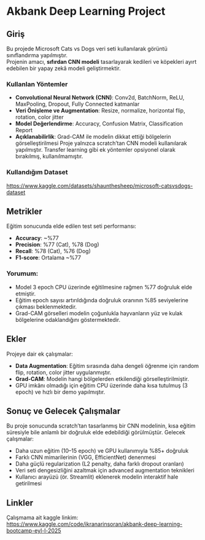 # Akbank Deep Learning Project
## Giriş
Bu projede Microsoft Cats vs Dogs veri seti kullanılarak görüntü sınıflandırma yapılmıştır.  
Projenin amacı, **sıfırdan CNN modeli** tasarlayarak kedileri ve köpekleri ayırt edebilen bir yapay zekâ modeli geliştirmektir.
### Kullanlan Yöntemler
- **Convolutional Neural Network (CNN)**: Conv2d, BatchNorm, ReLU, MaxPooling, Dropout, Fully Connected katmanlar
- **Veri Önişleme ve Augmentation**: Resize, normalize, horizontal flip, rotation, color jitter
- **Model Değerlendirme**: Accuracy, Confusion Matrix, Classification Report
- **Açıklanabilirlik**: Grad-CAM ile modelin dikkat ettiği bölgelerin görselleştirilmesi
Proje yalnızca scratch’tan CNN modeli kullanılarak yapılmıştır. Transfer learning gibi ek yöntemler opsiyonel olarak bırakılmış, kullanılmamıştır.
### Kullandığım Dataset
https://www.kaggle.com/datasets/shaunthesheep/microsoft-catsvsdogs-dataset
## Metrikler
Eğitim sonucunda elde edilen test seti performansı:
- **Accuracy**: ~%77
- **Precision**: %77 (Cat), %78 (Dog)
- **Recall**: %78 (Cat), %76 (Dog)
- **F1-score**: Ortalama ~%77
### Yorumum:
- Model 3 epoch CPU üzerinde eğitilmesine rağmen %77 doğruluk elde etmiştir.
- Eğitim epoch sayısı artırıldığında doğruluk oranının %85 seviyelerine çıkması beklenmektedir.
- Grad-CAM görselleri modelin çoğunlukla hayvanların yüz ve kulak bölgelerine odaklandığını göstermektedir.
## Ekler
Projeye dair ek çalışmalar:
- **Data Augmentation**: Eğitim sırasında daha dengeli öğrenme için random flip, rotation, color jitter uygulanmıştır.
- **Grad-CAM**: Modelin hangi bölgelerden etkilendiği görselleştirilmiştir.
- GPU imkânı olmadığı için eğitim CPU üzerinde daha kısa tutulmuş (3 epoch) ve hızlı bir demo yapılmıştır.
## Sonuç ve Gelecek Çalışmalar
Bu proje sonucunda scratch’tan tasarlanmış bir CNN modelinin, kısa eğitim süresiyle bile anlamlı bir doğruluk elde edebildiği görülmüştür.
Gelecek çalışmalar:
- Daha uzun eğitim (10–15 epoch) ve GPU kullanımıyla %85+ doğruluk
- Farklı CNN mimarilerinin (VGG, EfficientNet) denenmesi
- Daha güçlü regularization (L2 penalty, daha farklı dropout oranları)
- Veri seti dengesizliğini azaltmak için advanced augmentation teknikleri
- Kullanıcı arayüzü (ör. Streamlit) eklenerek modelin interaktif hale getirilmesi
## Linkler
Çalışmama ait kaggle linkim:
https://www.kaggle.com/code/ikranarinsoran/akbank-deep-learning-bootcamp-eyl-l-2025
